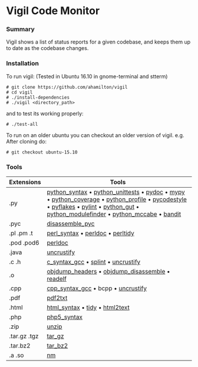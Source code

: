 # Vigil Code Monitor

### Summary

Vigil shows a list of status reports for a given codebase, and keeps them
up to date as the codebase changes.

### Installation

To run vigil:  (Tested in Ubuntu 16.10 in gnome-terminal and stterm)

    # git clone https://github.com/ahamilton/vigil
    # cd vigil
    # ./install-dependencies
    # ./vigil <directory_path>

and to test its working properly:

    # ./test-all

To run on an older ubuntu you can checkout an older version of vigil.
e.g. After cloning do:

    # git checkout ubuntu-15.10

### Tools

Extensions | Tools
---------- | -----
.py | [python_syntax](https://en.wikipedia.org/wiki/Python_syntax_and_semantics) • [python_unittests](https://docs.python.org/3/library/unittest.html) • [pydoc](https://docs.python.org/3/library/pydoc.html) • [mypy](http://www.mypy-lang.org/) • [python_coverage](http://nedbatchelder.com/code/coverage/) • [python_profile](https://docs.python.org/3/library/profile.html) • [pycodestyle](https://pypi.python.org/pypi/pycodestyle) • [pyflakes](https://launchpad.net/pyflakes) • [pylint](http://www.pylint.org/) • [python_gut](https://github.com/ahamilton/vigil/blob/master/gut.py) • [python_modulefinder](https://docs.python.org/3/library/modulefinder.html) • [python_mccabe](https://github.com/flintwork/mccabe) • [bandit](https://wiki.openstack.org/wiki/Security/Projects/Bandit)
.pyc | [disassemble_pyc](https://docs.python.org/3/library/dis.html)
.pl .pm .t | [perl_syntax](https://en.wikipedia.org/wiki/Perl) • [perldoc](http://perldoc.perl.org/) • [perltidy](http://perltidy.sourceforge.net/)
.pod .pod6 | [perldoc](http://perldoc.perl.org/)
.java | [uncrustify](http://uncrustify.sourceforge.net/)
.c .h | [c_syntax_gcc](https://gcc.gnu.org/) • [splint](http://www.splint.org/) • [uncrustify](http://uncrustify.sourceforge.net/)
.o | [objdump_headers](https://en.wikipedia.org/wiki/Objdump) • [objdump_disassemble](https://en.wikipedia.org/wiki/Objdump) • [readelf](https://en.wikipedia.org/wiki/Objdump)
.cpp | [cpp_syntax_gcc](https://gcc.gnu.org/) • bcpp • [uncrustify](http://uncrustify.sourceforge.net/)
.pdf | [pdf2txt](http://www.unixuser.org/~euske/python/pdfminer/)
.html | [html_syntax](http://www.html-tidy.org/) • [tidy](http://www.html-tidy.org/) • [html2text](http://www.mbayer.de/html2text/)
.php | [php5_syntax](https://en.wikipedia.org/wiki/PHP)
.zip | [unzip](http://www.info-zip.org/UnZip.html)
.tar.gz .tgz | [tar_gz](http://www.gnu.org/software/tar/manual/tar.html)
.tar.bz2 | [tar_bz2](http://www.gnu.org/software/tar/manual/tar.html)
.a .so | [nm](https://linux.die.net/man/1/nm)
